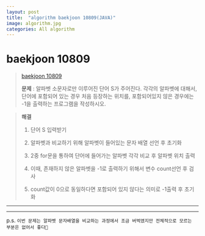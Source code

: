 ```yaml
---
layout: post
title:  "algorithm baekjoon 10809(JAVA)"
image: algorithm.jpg  
categories: All algorithm  
---
```


# baekjoon 10809  

> [baekjoon 10809](https://www.acmicpc.net/problem/10809)  
> 
> **문제** : 알파벳 소문자로만 이루어진 단어 S가 주어진다. 각각의 알파벳에 대해서, 단어에 포함되어 있는 경우 처음 등장하는 위치를, 포함되어있지 않은 경우에는 -1을 출력하는 프로그램을 작성하시오.  

> **해결**  
> 
> 1. 단어 S 입력받기  
> 
> 2. 알파벳과 비교하기 위해 알파벳이 들어있는 문자 배열 선언 후 초기화  
> 
> 3. 2중 for문을 통하여 단어에 들어가는 알파벳 각각 비교 후 알파벳 위치 출력  
> 
> 4. 이때, 존재하지 않은 알파벳을 -1로 출력하기 위해서 변수 count선언 후 검사  
> 
> 5. count값이 0으로 동일하다면 포함되어 있지 않다는 의미로 -1출력 후 초기화  
> 

---  
<script src="https://gist.github.com/nnlog/123c1c80228223b7f32feee09dcc1454.js"></script>
---  

p.s. `이번 문제는 알파벳 문자배열을 비교하는 과정에서 조금 버벅였지만 전체적으로 모르는 부분은 없어서 좋다🤠`  

